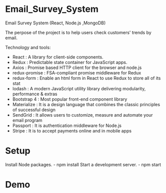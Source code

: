 # Email_Survey_System
Email Survey System (React, Node.js ,MongoDB)

The perpose of the project is to help users check customers' trends by email.

  Technology and tools:
* React : A library for client-side components.
* Redux : Predictable state container for JavaScript apps.
* Axios : Promise based HTTP client for the browser and node.js
* redux-promise : FSA-compliant promise middleware for Redux
* redux-form : Enable an html form in React to use Redux to store all of its stat
* lodash : A modern JavaScript utility library delivering modularity, performance & extras
* Bootstrap 4 :	Most popular front-end component library
* Materialize : It is a design language that combines the classic principles of successful design 
* SendGrid : It allows users to customize, measure and automate your email program
* Passport : It is authentication middleware for Node.js
* Stripe : It is to accept payments online and in mobile apps

# Setup

Install Node packages. - npm install
Start a development server. - npm start

# Demo



